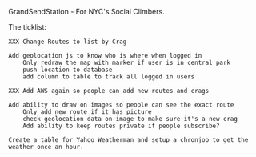 GrandSendStation - For NYC's Social Climbers.

The ticklist:

	XXX Change Routes to list by Crag
	
	Add geolocation js to know who is where when logged in
		Only redraw the map with marker if user is in central park
		push location to database
		add column to table to track all logged in users
	
	XXX Add AWS again so people can add new routes and crags
	
	Add ability to draw on images so people can see the exact route
		Only add new route if it has picture
		check geolocation data on image to make sure it's a new crag
		Add ability to keep routes private if people subscribe?

	Create a table for Yahoo Weatherman and setup a chronjob to get the weather once an hour.

	